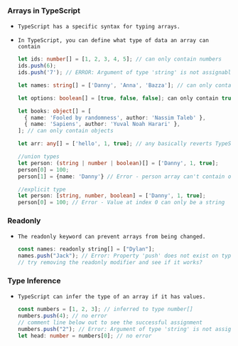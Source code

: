 ### Arrays in TypeScript

- `TypeScript has a specific syntax for typing arrays.`

- `In TypeScript, you can define what type of data an array can contain`

  ```ts
  let ids: number[] = [1, 2, 3, 4, 5]; // can only contain numbers
  ids.push(6);
  ids.push('7'); // ERROR: Argument of type 'string' is not assignable to parameter of type 'number'.
  
  let names: string[] = ['Danny', 'Anna', 'Bazza']; // can only contain strings
  
  let options: boolean[] = [true, false, false]; can only contain true or false
  
  let books: object[] = [
    { name: 'Fooled by randomness', author: 'Nassim Taleb' },
    { name: 'Sapiens', author: 'Yuval Noah Harari' },
  ]; // can only contain objects
  
  let arr: any[] = ['hello', 1, true]; // any basically reverts TypeScript back into JavaScript
  
  //union types
  let person: (string | number | boolean)[] = ['Danny', 1, true];
  person[0] = 100;
  person[1] = {name: 'Danny'} // Error - person array can't contain objects
  
  //explicit type
  let person: [string, number, boolean] = ['Danny', 1, true];
  person[0] = 100; // Error - Value at index 0 can only be a string
  ```

  

### Readonly

- `The readonly keyword can prevent arrays from being changed.`

  ```js
  const names: readonly string[] = ["Dylan"];
  names.push("Jack"); // Error: Property 'push' does not exist on type 'readonly string[]'.
  // try removing the readonly modifier and see if it works?
  ```





### Type Inference

- `TypeScript can infer the type of an array if it has values.`

  ```ts
  const numbers = [1, 2, 3]; // inferred to type number[]
  numbers.push(4); // no error
  // comment line below out to see the successful assignment
  numbers.push("2"); // Error: Argument of type 'string' is not assignable to parameter of type 'number'.
  let head: number = numbers[0]; // no error
  ```

  
